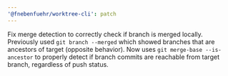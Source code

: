 ```yaml
---
'@fnebenfuehr/worktree-cli': patch
---
```


Fix merge detection to correctly check if branch is merged locally. Previously used `git branch --merged` which showed branches that are ancestors of target (opposite behavior). Now uses `git merge-base --is-ancestor` to properly detect if branch commits are reachable from target branch, regardless of push status.
